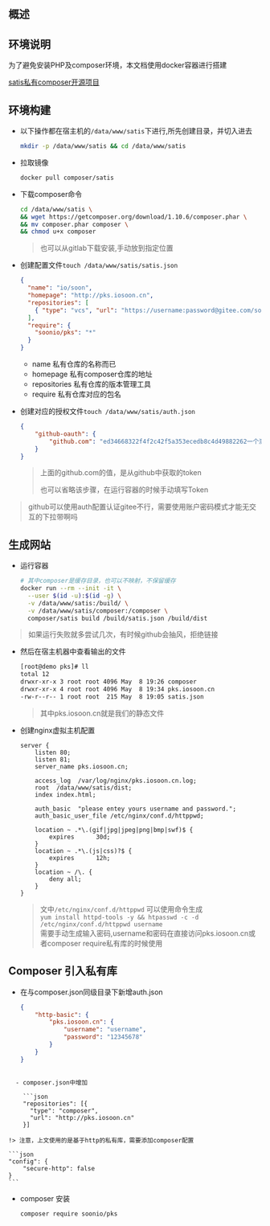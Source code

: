 ## 概述



## 环境说明

为了避免安装PHP及composer环境，本文档使用docker容器进行搭建

[satis私有composer开源项目](https://github.com/composer/satis)

## 环境构建

- 以下操作都在宿主机的`/data/www/satis`下进行,所先创建目录，并切入进去

  ```bash
  mkdir -p /data/www/satis && cd /data/www/satis
  ```

- 拉取镜像

  ```bash
  docker pull composer/satis
  ```

- 下载composer命令

  ```bash
  cd /data/www/satis \
  && wget https://getcomposer.org/download/1.10.6/composer.phar \
  && mv composer.phar composer \
  && chmod u+x composer
  ```

  > 也可以从gitlab下载安装,手动放到指定位置

- 创建配置文件`touch /data/www/satis/satis.json`

  ```json
  {
    "name": "io/soon",
    "homepage": "http://pks.iosoon.cn",
    "repositories": [
      { "type": "vcs", "url": "https://username:password@gitee.com/soonio/pks" }
    ],
    "require": {
      "soonio/pks": "*"
    }
  }
  ```

  - name 私有仓库的名称而已
  - homepage 私有composer仓库的地址
  - repositories 私有仓库的版本管理工具
  - require 私有仓库对应的包名

- 创建对应的授权文件`touch /data/www/satis/auth.json`

  ```json
  {
      "github-oauth": {
          "github.com": "ed34668322f4f2c42f5a353ecedb8c4d49882262一个测试的密钥"
      }
  }
  ```

  > 上面的github.com的值，是从github中获取的token
  >
  > 也可以省略该步骤，在运行容器的时候手动填写Token
>
  > github可以使用auth配置认证gitee不行，需要使用账户密码模式才能无交互的下拉带啊吗
  
  

## 生成网站

  - 运行容器

    ```bash
    # 其中composer是缓存目录，也可以不映射，不保留缓存
    docker run --rm --init -it \
      --user $(id -u):$(id -g) \
      -v /data/www/satis:/build/ \
      -v /data/www/satis/composer:/composer \
      composer/satis build /build/satis.json /build/dist
    ```

  > 如果运行失败就多尝试几次，有时候github会抽风，拒绝链接

- 然后在宿主机器中查看输出的文件

  ```bash
  [root@demo pks]# ll
  total 12
  drwxr-xr-x 3 root root 4096 May  8 19:26 composer
  drwxr-xr-x 4 root root 4096 May  8 19:34 pks.iosoon.cn
  -rw-r--r-- 1 root root  215 May  8 19:05 satis.json
  ```

  > 其中pks.iosoon.cn就是我们的静态文件

- 创建nginx虚拟主机配置

  ```nginx
  server {
      listen 80;
      listen 81;
      server_name pks.iosoon.cn;
  
      access_log  /var/log/nginx/pks.iosoon.cn.log;
      root  /data/www/satis/dist;
      index index.html;
    
      auth_basic  "please entey yours username and password."; 
      auth_basic_user_file /etc/nginx/conf.d/httppwd;
   
      location ~ .*\.(gif|jpg|jpeg|png|bmp|swf)$ {
          expires      30d;
      }
      location ~ .*\.(js|css)?$ {
          expires      12h;
      }
      location ~ /\. {
          deny all;
      }
  }
  ```
  

  > 文中`/etc/nginx/conf.d/httppwd` 可以使用命令生成  
  `yum install httpd-tools -y && htpasswd -c -d /etc/nginx/conf.d/httppwd username`  
  需要手动生成输入密码,username和密码在直接访问pks.iosoon.cn或者composer require私有库的时候使用  


## Composer 引入私有库

  - 在与composer.json同级目录下新增auth.json

    ```json
    {
        "http-basic": {
            "pks.iosoon.cn": {
                "username": "username",
                "password": "12345678"
            }
        }
    }
    ```
```

  - composer.json中增加

    ```json
    "repositories": [{
      "type": "composer",
      "url": "http://pks.iosoon.cn"
    }]
```

    !> 注意，上文使用的是基于http的私有库，需要添加composer配置
    
    ```json
    "config": {
        "secure-http": false
    }
    ```

  - composer 安装

    ```bash
    composer require soonio/pks
    ```

    

